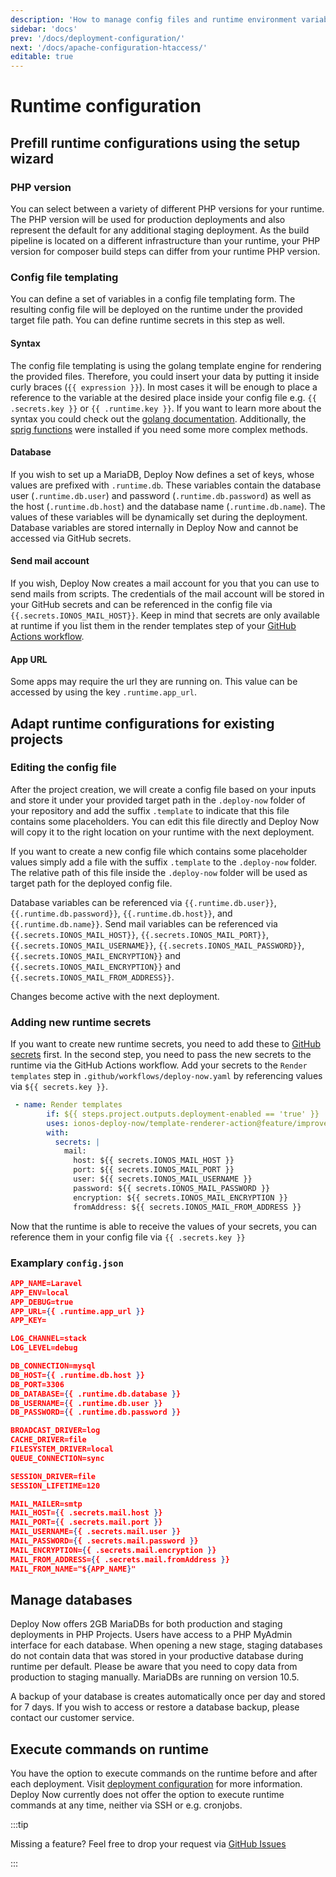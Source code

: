 ```yaml
---
description: 'How to manage config files and runtime environment variables in Deploy Now.'
sidebar: 'docs'
prev: '/docs/deployment-configuration/'
next: '/docs/apache-configuration-htaccess/'
editable: true
---
```


# Runtime configuration

## Prefill runtime configurations using the setup wizard

### PHP version

You can select between a variety of different PHP versions for your runtime. The PHP version will be used for production deployments and also represent the default for any additional staging deployment. As the build pipeline is located on a different infrastructure than your runtime, your PHP version for composer build steps can differ from your runtime PHP version. 

### Config file templating

You can define a set of variables in a config file templating form. The resulting config file will be deployed on the runtime under the provided target file path. You can define runtime secrets in this step as well.

#### Syntax

The config file templating is using the golang template engine for rendering the provided files. Therefore, you could insert your data by putting it inside curly braces (`{{ expression }}`). In most cases it will be enough to place a reference to the variable at the desired place inside your config file e.g. `{{ .secrets.key }}` or `{{ .runtime.key }}`. If you want to learn more about the syntax you could check out the [golang documentation](https://pkg.go.dev/text/template). Additionally, the [sprig functions](http://masterminds.github.io/sprig/ ) were installed if you need some more complex methods. 

#### Database

If you wish to set up a MariaDB, Deploy Now defines a set of keys, whose values are prefixed with `.runtime.db`. These variables contain the database user (`.runtime.db.user`) and password (`.runtime.db.password`) as well as the host (`.runtime.db.host`) and the database name (`.runtime.db.name`). The values of these variables will be dynamically set during the deployment. Database variables are stored internally in Deploy Now and cannot be accessed via GitHub secrets.

#### Send mail account

If you wish, Deploy Now creates a mail account for you that you can use to send mails from scripts. The credentials of the mail account will be stored in your GitHub secrets and can be referenced in the config file via `{{.secrets.IONOS_MAIL_HOST}}`. Keep in mind that secrets are only available at runtime if you list them in the render templates step of your [GitHub Actions workflow](https://docs.ionos.space/docs/github-actions-customization/). 

#### App URL

Some apps may require the url they are running on. This value can be accessed by using the key `.runtime.app_url`.

## Adapt runtime configurations for existing projects

### Editing the config file

After the project creation, we will create a config file based on your inputs and store it under your provided target path in the `.deploy-now` folder of your repository and add the suffix `.template` to indicate that this file contains some placeholders. You can edit this file directly and Deploy Now will copy it to the right location on your runtime with the next deployment.

If you want to create a new config file which contains some placeholder values simply add a file with the suffix `.template` to the `.deploy-now` folder. The relative path of this file inside the `.deploy-now` folder will be used as target path for the deployed config file.  

Database variables can be referenced via `{{.runtime.db.user}}`, `{{.runtime.db.password}}`, `{{.runtime.db.host}}`,  and `{{.runtime.db.name}}`. Send mail variables can be referenced via `{{.secrets.IONOS_MAIL_HOST}}`, `{{.secrets.IONOS_MAIL_PORT}}`, `{{.secrets.IONOS_MAIL_USERNAME}}`, `{{.secrets.IONOS_MAIL_PASSWORD}}`, `{{.secrets.IONOS_MAIL_ENCRYPTION}}` and `{{.secrets.IONOS_MAIL_ENCRYPTION}}` and `{{.secrets.IONOS_MAIL_FROM_ADDRESS}}`.

Changes become active with the next deployment.

### Adding new runtime secrets

If you want to create new runtime secrets, you need to add these to [GitHub secrets](https://docs.github.com/en/actions/security-guides/encrypted-secrets) first. In the second step, you need to pass the new secrets to the runtime via the GitHub Actions workflow. Add your secrets to the `Render templates` step in `.github/workflows/deploy-now.yaml` by referencing values via `${{ secrets.key }}`. 

``` yaml
 - name: Render templates
        if: ${{ steps.project.outputs.deployment-enabled == 'true' }}
        uses: ionos-deploy-now/template-renderer-action@feature/improvements
        with:
          secrets: |
            mail:
              host: ${{ secrets.IONOS_MAIL_HOST }}
              port: ${{ secrets.IONOS_MAIL_PORT }}
              user: ${{ secrets.IONOS_MAIL_USERNAME }}
              password: ${{ secrets.IONOS_MAIL_PASSWORD }}
              encryption: ${{ secrets.IONOS_MAIL_ENCRYPTION }}
              fromAddress: ${{ secrets.IONOS_MAIL_FROM_ADDRESS }}
```
Now that the runtime is able to receive the values of your secrets, you can reference them in your config file via `{{ .secrets.key }}`

### Examplary `config.json`

``` json
APP_NAME=Laravel
APP_ENV=local
APP_DEBUG=true
APP_URL={{ .runtime.app_url }}
APP_KEY=

LOG_CHANNEL=stack
LOG_LEVEL=debug

DB_CONNECTION=mysql
DB_HOST={{ .runtime.db.host }}
DB_PORT=3306
DB_DATABASE={{ .runtime.db.database }}
DB_USERNAME={{ .runtime.db.user }}
DB_PASSWORD={{ .runtime.db.password }}

BROADCAST_DRIVER=log
CACHE_DRIVER=file
FILESYSTEM_DRIVER=local
QUEUE_CONNECTION=sync

SESSION_DRIVER=file
SESSION_LIFETIME=120

MAIL_MAILER=smtp
MAIL_HOST={{ .secrets.mail.host }}
MAIL_PORT={{ .secrets.mail.port }}
MAIL_USERNAME={{ .secrets.mail.user }}
MAIL_PASSWORD={{ .secrets.mail.password }}
MAIL_ENCRYPTION={{ .secrets.mail.encryption }}
MAIL_FROM_ADDRESS={{ .secrets.mail.fromAddress }}
MAIL_FROM_NAME="${APP_NAME}"
```
## Manage databases

Deploy Now offers 2GB MariaDBs for both production and staging deployments in PHP Projects. Users have access to a PHP MyAdmin interface for each database. When opening a new stage, staging databases do not contain data that was stored in your productive database during runtime per default. Please be aware that you need to copy data from production to staging manually. MariaDBs are running on version 10.5.

A backup of your database is creates automatically once per day and stored for 7 days. If you wish to access or restore a database backup, please contact our customer service. 

## Execute commands on runtime

You have the option to execute commands on the runtime before and after each deployment. Visit [deployment configuration](/docs/deployment-configuration) for more information. Deploy Now currently does not offer the option to execute runtime commands at any time, neither via SSH or e.g. cronjobs. 

:::tip 

Missing a feature? Feel free to drop your request via [GitHub Issues](https://github.com/ionos-deploy-now/ionos-deploy-now/issues/new/choose)

:::




